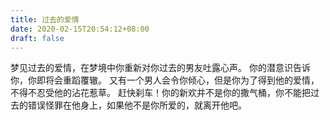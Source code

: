 ```yaml
---
title: 过去的爱情
date: 2020-02-15T20:54:12+08:00
draft: false
---
```


梦见过去的爱情，在梦境中你重新对你过去的男友吐露心声。
你的潜意识告诉你，你即将会重蹈覆辙。
又有一个男人会令你倾心，但是你为了得到他的爱情，不得不忍受他的沾花惹草。
赶快刹车！你的新欢并不是你的撒气桶，你不能把过去的错误怪罪在他身上，如果他不是你所爱的，就离开他吧。
